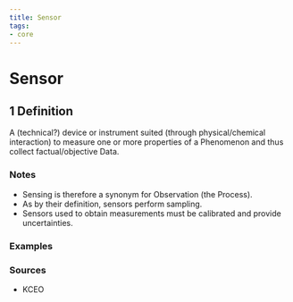 ```yaml
---
title: Sensor
tags:
- core
---
```


# Sensor

## 1 Definition

A (technical?) device or instrument suited (through physical/chemical interaction) to measure one or more properties of a Phenomenon and thus collect factual/objective Data.

### Notes 
- Sensing is therefore a synonym for Observation (the Process).
- As by their definition, sensors perform sampling.
- Sensors used to obtain measurements must be calibrated and provide uncertainties.

### Examples 

### Sources
- KCEO

